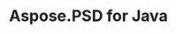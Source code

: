---
title: Aspose.PSD for Java
type: docs
weight: 11
url: /java/
keywords: 
description: 
is_root: true
---